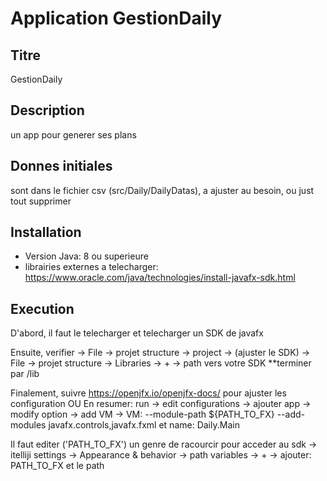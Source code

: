 # Application GestionDaily

## Titre
GestionDaily

## Description
un app pour generer ses plans

## Donnes initiales
sont dans le fichier csv   (src/Daily/DailyDatas), a ajuster au besoin, ou just tout supprimer


## Installation
- Version Java: 8 ou superieure
- librairies externes a telecharger: https://www.oracle.com/java/technologies/install-javafx-sdk.html
  


## Execution
D'abord, il faut le telecharger et telecharger un SDK de javafx 


Ensuite, verifier
  -> File -> projet structure -> project -> (ajuster le SDK)
  -> File -> projet structure -> Libraries -> + -> path vers votre SDK **terminer par /lib


Finalement, suivre https://openjfx.io/openjfx-docs/ pour ajuster les configuration
  OU
En resumer: 
run -> edit configurations -> ajouter app -> modify option -> add VM -> 
                    VM: --module-path ${PATH_TO_FX} --add-modules javafx.controls,javafx.fxml   et name: Daily.Main

Il faut editer ('PATH_TO_FX') un genre de racourcir pour acceder au sdk
  -> itelliji settings -> Appearance & behavior -> path variables -> + -> ajouter: PATH_TO_FX et le path



  
  

